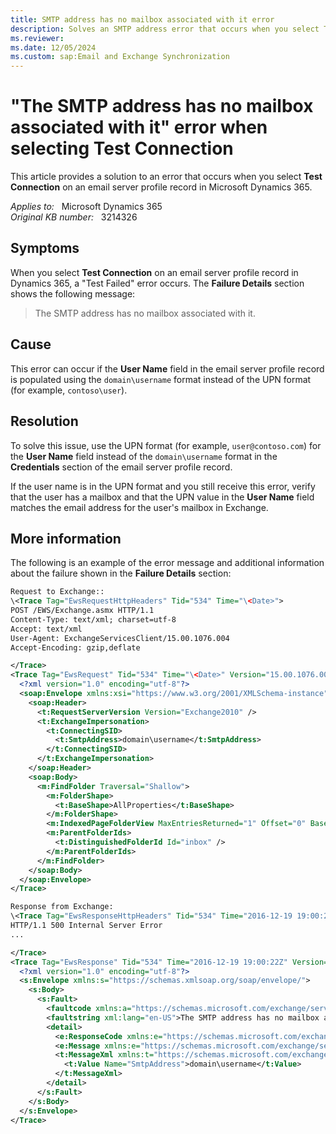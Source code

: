 ```yaml
---
title: SMTP address has no mailbox associated with it error
description: Solves an SMTP address error that occurs when you select Test Connection on an email server profile record in Dynamics 365.
ms.reviewer: 
ms.date: 12/05/2024
ms.custom: sap:Email and Exchange Synchronization
---
```

# "The SMTP address has no mailbox associated with it" error when selecting Test Connection

This article provides a solution to an error that occurs when you select **Test Connection** on an email server profile record in Microsoft Dynamics 365.

_Applies to:_ &nbsp; Microsoft Dynamics 365  
_Original KB number:_ &nbsp; 3214326

## Symptoms

When you select **Test Connection** on an email server profile record in Dynamics 365, a "Test Failed" error occurs. The **Failure Details** section shows the following message:

> The SMTP address has no mailbox associated with it.

## Cause

This error can occur if the **User Name** field in the email server profile record is populated using the `domain\username` format instead of the UPN format (for example, `contoso\user`).

## Resolution

To solve this issue, use the UPN format (for example, `user@contoso.com`) for the **User Name** field instead of the `domain\username` format in the **Credentials** section of the email server profile record.

If the user name is in the UPN format and you still receive this error, verify that the user has a mailbox and that the UPN value in the **User Name** field matches the email address for the user's mailbox in Exchange.

## More information

The following is an example of the error message and additional information about the failure shown in the **Failure Details** section:

```xml
Request to Exchange::  
\<Trace Tag="EwsRequestHttpHeaders" Tid="534" Time="\<Date>">  
POST /EWS/Exchange.asmx HTTP/1.1  
Content-Type: text/xml; charset=utf-8  
Accept: text/xml  
User-Agent: ExchangeServicesClient/15.00.1076.004  
Accept-Encoding: gzip,deflate  

</Trace>
<Trace Tag="EwsRequest" Tid="534" Time="\<Date>" Version="15.00.1076.004">
  <?xml version="1.0" encoding="utf-8"?>
  <soap:Envelope xmlns:xsi="https://www.w3.org/2001/XMLSchema-instance" xmlns:m="https://schemas.microsoft.com/exchange/services/2006/messages" xmlns:t="https://schemas.microsoft.com/exchange/services/2006/types" xmlns:soap="https://schemas.xmlsoap.org/soap/envelope/">
    <soap:Header>
      <t:RequestServerVersion Version="Exchange2010" />
      <t:ExchangeImpersonation>
        <t:ConnectingSID>
          <t:SmtpAddress>domain\username</t:SmtpAddress>
        </t:ConnectingSID>
      </t:ExchangeImpersonation>
    </soap:Header>
    <soap:Body>
      <m:FindFolder Traversal="Shallow">
        <m:FolderShape>
          <t:BaseShape>AllProperties</t:BaseShape>
        </m:FolderShape>
        <m:IndexedPageFolderView MaxEntriesReturned="1" Offset="0" BasePoint="Beginning" />
        <m:ParentFolderIds>
          <t:DistinguishedFolderId Id="inbox" />
        </m:ParentFolderIds>
      </m:FindFolder>
    </soap:Body>
  </soap:Envelope>
</Trace>

Response from Exchange:  
\<Trace Tag="EwsResponseHttpHeaders" Tid="534" Time="2016-12-19 19:00:22Z">
HTTP/1.1 500 Internal Server Error  
...

</Trace>
<Trace Tag="EwsResponse" Tid="534" Time="2016-12-19 19:00:22Z" Version="15.00.1076.004">
  <?xml version="1.0" encoding="utf-8"?>
  <s:Envelope xmlns:s="https://schemas.xmlsoap.org/soap/envelope/">
    <s:Body>
      <s:Fault>
        <faultcode xmlns:a="https://schemas.microsoft.com/exchange/services/2006/types">a:ErrorNonExistentMailbox>
        <faultstring xml:lang="en-US">The SMTP address has no mailbox associated with it.</faultstring>
        <detail>
          <e:ResponseCode xmlns:e="https://schemas.microsoft.com/exchange/services/2006/errors">ErrorNonExistentMailbox>
          <e:Message xmlns:e="https://schemas.microsoft.com/exchange/services/2006/errors">The SMTP address has no mailbox associated with it.</e:Message>
          <t:MessageXml xmlns:t="https://schemas.microsoft.com/exchange/services/2006/types">
            <t:Value Name="SmtpAddress">domain\username</t:Value>
          </t:MessageXml>
        </detail>
      </s:Fault>
    </s:Body>
  </s:Envelope>
</Trace>
```
